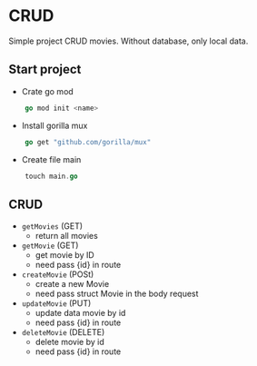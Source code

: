 # CRUD
Simple project CRUD movies. Without database, only local data.

## Start project
- Crate go mod
```go
    go mod init <name>
```
- Install gorilla mux
```go
    go get "github.com/gorilla/mux"
```
- Create file main
```go
    touch main.go
```
## CRUD

- `getMovies` (GET)
    - return all movies
- `getMovie` (GET)
    - get movie by ID
    - need pass {id} in route
- `createMovie` (POSt)
    - create a new Movie
    - need pass struct Movie in the body request
- `updateMovie` (PUT)
    - update data movie by id
    - need pass  {id} in route
- `deleteMovie` (DELETE)
    - delete movie by id
    - need pass  {id} in route
